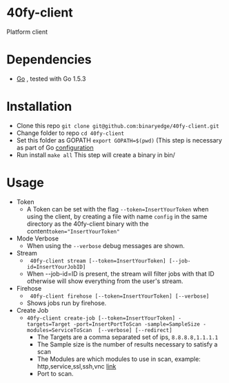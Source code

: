 # 40fy-client
Platform client

# Dependencies
* [Go](https://golang.org/dl/) , tested with Go 1.5.3

# Installation
* Clone this repo ```git clone git@github.com:binaryedge/40fy-client.git```
* Change folder to repo ```cd 40fy-client```
* Set this folder as GOPATH ```export GOPATH=$(pwd)``` (This step is necessary as part of Go [configuration](https://github.com/golang/go/wiki/GOPATH)
* Run install ```make all``` This step will create a binary in bin/

# Usage
* Token
  * A Token can be set with the flag ```--token=InsertYourToken``` when using the client, by creating a file with name ```config``` in the same directory as the 40fy-client binary with the content```token="InsertYourToken"```
* Mode Verbose
  * When using the ```--verbose``` debug messages are shown.
* Stream
  * ``` 40fy-client stream [--token=InsertYourToken] [--job-id=InsertYourJobID]```
  * When --job-id=ID is present, the stream will filter jobs with that ID otherwise will show everything from the user's stream. 
* Firehose
  * ``` 40fy-client firehose [--token=InsertYourToken] [--verbose]```
  * Shows jobs run by firehose.
* Create Job
  * ```40fy-client create-job [--token=InsertYourToken] -targets=Target -port=InsertPortToScan -sample=SampleSize -modules=ServiceToScan  [--verbose] [--redirect]```
    * The Targets are a comma separated set of ips, ```8.8.8.8,1.1.1.1```
    * The Sample size is the number of results necessary to satisfy a scan
    * The Modules are which modules to use in scan, example: http,service,ssl,ssh,vnc [link](https://github.com/binaryedge/api-publicdoc#supported-modules)
    * Port to scan.
